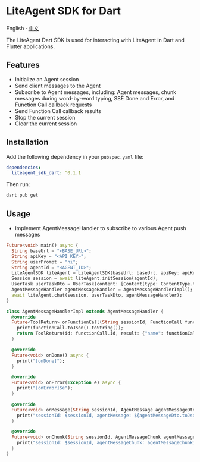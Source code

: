 # LiteAgent SDK for Dart

English · [中文](README-zh_CN.md)

The LiteAgent Dart SDK is used for interacting with LiteAgent in Dart and Flutter applications.

## Features

- Initialize an Agent session
- Send client messages to the Agent
- Subscribe to Agent messages, including: Agent messages, chunk messages during word-by-word typing, SSE Done and Error, and Function Call callback requests
- Send Function Call callback results
- Stop the current session
- Clear the current session

## Installation

Add the following dependency in your `pubspec.yaml` file:

```yaml
dependencies:
  liteagent_sdk_dart: ^0.1.1
```

Then run:

```bash
dart pub get
```

## Usage

- Implement AgentMessageHandler to subscribe to various Agent push messages

```dart
Future<void> main() async {
  String baseUrl = "<BASE_URL>";
  String apiKey = "<API_KEY>";
  String userPrompt = "hi";
  String agentId = "<AGENT_ID>";
  LiteAgentSDK liteAgent = LiteAgentSDK(baseUrl: baseUrl, apiKey: apiKey);
  Session session = await liteAgent.initSession(agentId);
  UserTask userTaskDto = UserTask(content: [Content(type: ContentType.text, message: userPrompt)], stream: true);
  AgentMessageHandler agentMessageHandler = AgentMessageHandlerImpl();
  await liteAgent.chat(session, userTaskDto, agentMessageHandler);
}

class AgentMessageHandlerImpl extends AgentMessageHandler {
  @override
  Future<ToolReturn> onFunctionCall(String sessionId, FunctionCall functionCall) async {
    print(functionCall.toJson().toString());
    return ToolReturn(id: functionCall.id, result: {"name": functionCall.name, "params": {"status": "success"}});
  }

  @override
  Future<void> onDone() async {
    print("[onDone]");
  }

  @override
  Future<void> onError(Exception e) async {
    print("[onError]$e");
  }

  @override
  Future<void> onMessage(String sessionId, AgentMessage agentMessageDto) async {
    print("sessionId: $sessionId, agentMessage: ${agentMessageDto.toJson().toString()}");
  }

  @override
  Future<void> onChunk(String sessionId, AgentMessageChunk agentMessageChunkDto) async {
    print("sessionId: $sessionId, agentMessageChunk: agentMessageChunkDto.toJson().toString()}");
  }
}
```